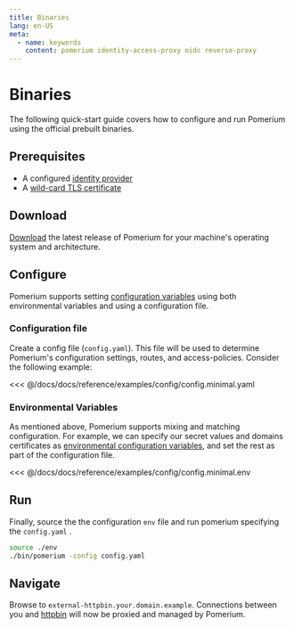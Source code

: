 ```yaml
---
title: Binaries
lang: en-US
meta:
  - name: keywords
    content: pomerium identity-access-proxy oidc reverse-proxy
---
```


# Binaries

The following quick-start guide covers how to configure and run Pomerium using the official prebuilt binaries.

## Prerequisites

- A configured [identity provider]
- A [wild-card TLS certificate]

## Download

[Download] the latest release of Pomerium for your machine's operating system and architecture.

## Configure

Pomerium supports setting [configuration variables] using both environmental variables and using a configuration file.

### Configuration file

Create a config file (`config.yaml`). This file will be used to determine Pomerium's configuration settings, routes, and access-policies. Consider the following example:

<<< @/docs/docs/reference/examples/config/config.minimal.yaml

### Environmental Variables

As mentioned above, Pomerium supports mixing and matching configuration. For example, we can specify our secret values and domains certificates as [environmental configuration variables], and set the rest as part of the configuration file.

<<< @/docs/docs/reference/examples/config/config.minimal.env

## Run

Finally, source the the configuration `env` file and run pomerium specifying the `config.yaml` .

```bash
source ./env
./bin/pomerium -config config.yaml
```

## Navigate

Browse to `external-httpbin.your.domain.example`. Connections between you and [httpbin] will now be proxied and managed by Pomerium.

[configuration variables]: ../reference/reference.md
[download]: https://github.com/pomerium/pomerium/releases
[environmental configuration variables]: https://12factor.net/config
[httpbin]: https://httpbin.org/
[identity provider]: ../docs/identity-providers/
[make]: https://en.wikipedia.org/wiki/Make_(software)
[wild-card tls certificate]: ../reference/certificates.md
